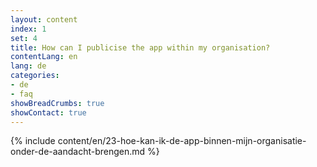 ```yaml
---
layout: content
index: 1
set: 4
title: How can I publicise the app within my organisation?
contentLang: en
lang: de
categories:
- de
- faq
showBreadCrumbs: true
showContact: true
---
```

{% include content/en/23-hoe-kan-ik-de-app-binnen-mijn-organisatie-onder-de-aandacht-brengen.md %}
